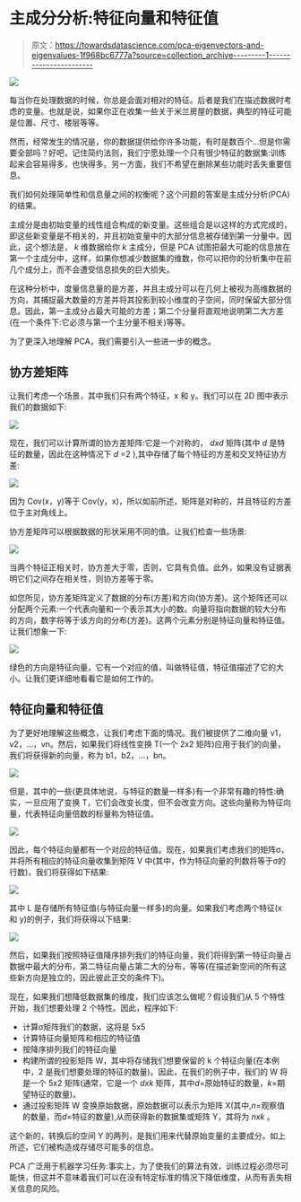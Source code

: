 # 主成分分析:特征向量和特征值

> 原文：<https://towardsdatascience.com/pca-eigenvectors-and-eigenvalues-1f968bc6777a?source=collection_archive---------1----------------------->

![](img/cc54ea1aa0d994ab2d36351ba80034e1.png)

每当你在处理数据的时候，你总是会面对相对的特征。后者是我们在描述数据时考虑的变量。也就是说，如果你正在收集一些关于米兰房屋的数据，典型的特征可能是位置、尺寸、楼层等等。

然而，经常发生的情况是，你的数据提供给你许多功能，有时是数百个…但是你需要全部吗？好吧，记住简约法则，我们宁愿处理一个只有很少特征的数据集:训练起来会容易得多，也快得多。另一方面，我们不希望在删除某些功能时丢失重要信息。

我们如何处理简单性和信息量之间的权衡呢？这个问题的答案是主成分分析(PCA)的结果。

主成分是由初始变量的线性组合构成的新变量。这些组合是以这样的方式完成的，即这些新变量是不相关的，并且初始变量中的大部分信息被存储到第一分量中。因此，这个想法是， *k* 维数据给你 *k* 主成分，但是 PCA 试图把最大可能的信息放在第一个主成分中，这样，如果你想减少数据集的维数，你可以把你的分析集中在前几个成分上，而不会遭受信息损失的巨大损失。

在这种分析中，度量信息量的是方差，并且主成分可以在几何上被视为高维数据的方向，其捕捉最大数量的方差并将其投影到较小维度的子空间，同时保留大部分信息。因此，第一主成分占最大可能的方差；第二个分量将直观地说明第二大方差(在一个条件下:它必须与第一个主分量不相关)等等。

为了更深入地理解 PCA，我们需要引入一些进一步的概念。

## 协方差矩阵

让我们考虑一个场景，其中我们只有两个特征，x 和 y。我们可以在 2D 图中表示我们的数据如下:

![](img/255758de64325e778620413f4547868d.png)

现在，我们可以计算所谓的协方差矩阵:它是一个对称的， *dxd* 矩阵(其中 *d* 是特征的数量，因此在这种情况下 *d* =2 ),其中存储了每个特征的方差和交叉特征协方差:

![](img/4f5dc52fa0c50fa6e82dc4aa7e26a78d.png)

因为 Cov(x，y)等于 Cov(y，x)，所以如前所述，矩阵是对称的，并且特征的方差位于主对角线上。

协方差矩阵可以根据数据的形状采用不同的值。让我们检查一些场景:

![](img/1e4bb8ea9ca24aad70ab5205878f53bf.png)

当两个特征正相关时，协方差大于零，否则，它具有负值。此外，如果没有证据表明它们之间存在相关性，则协方差等于零。

如您所见，协方差矩阵定义了数据的分布(方差)和方向(协方差)。这个矩阵还可以分配两个元素:一个代表向量和一个表示其大小的数。向量将指向数据的较大分布的方向，数字将等于该方向的分布(方差)。这两个元素分别是特征向量和特征值。让我们想象一下:

![](img/934348a946cb25f5b746165903411724.png)

绿色的方向是特征向量，它有一个对应的值，叫做特征值，特征值描述了它的大小。让我们更详细地看看它是如何工作的。

## 特征向量和特征值

为了更好地理解这些概念，让我们考虑下面的情况。我们被提供了二维向量 v1，v2，…，vn。然后，如果我们将线性变换 T(一个 2x2 矩阵)应用于我们的向量，我们将获得新的向量，称为 b1，b2，…，bn。

![](img/97f803a001bc5a8e9323c72a0356e173.png)

但是，其中的一些(更具体地说，与特征的数量一样多)有一个非常有趣的特性:确实，一旦应用了变换 T，它们会改变长度，但不会改变方向。这些向量称为特征向量，代表特征向量倍数的标量称为特征值。

![](img/af65b3f7c2a07455cc163d609f6336bd.png)

因此，每个特征向量都有一个对应的特征值。现在，如果我们考虑我们的矩阵σ，并将所有相应的特征向量收集到矩阵 V 中(其中，作为特征向量的列数将等于σ的行数)，我们将获得如下结果:

![](img/2e55b6caaca944bc721e086198fbcaa4.png)

其中 L 是存储所有特征值(与特征向量一样多)的向量。如果我们考虑两个特征(x 和 y)的例子，我们将获得以下结果:

![](img/4b420b34f2848e88da0eb7af06e0d8e3.png)

然后，如果我们按照特征值降序排列我们的特征向量，我们将得到第一特征向量占数据中最大的分布，第二特征向量占第二大的分布，等等(在描述新空间的所有这些新方向是独立的，因此彼此正交的条件下)。

现在，如果我们想降低数据集的维度，我们应该怎么做呢？假设我们从 5 个特性开始，我们想要处理 2 个特性。因此，程序如下:

*   计算σ矩阵我们的数据，这将是 5x5
*   计算特征向量矩阵和相应的特征值
*   按降序排列我们的特征向量
*   构建所谓的投影矩阵 W，其中将存储我们想要保留的 k 个特征向量(在本例中，2 是我们想要处理的特征的数量)。因此，在我们的例子中，我们的 W 将是一个 5x2 矩阵(通常，它是一个 *dxk* 矩阵，其中*d*=原始特征的数量，*k*=期望特征的数量)。
*   通过投影矩阵 W 变换原始数据，原始数据可以表示为矩阵 X(其中,*n*=观察值的数量，而*d*=特征的数量),从而获得新的数据集或矩阵 Y，其将为 *nxk* 。

这个新的，转换后的空间 Y 的两列，是我们用来代替原始变量的主要成分。如上所述，它们被构造成存储尽可能多的信息。

PCA 广泛用于机器学习任务:事实上，为了使我们的算法有效，训练过程必须尽可能快，但这并不意味着我们可以在没有特定标准的情况下降低维度，从而有丢失相关信息的风险。